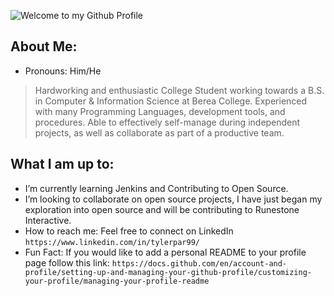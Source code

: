 ![Welcome to my Github Profile](https://user-images.githubusercontent.com/67805799/133959025-01d7eabe-a4e7-471d-8cb7-00677eec8fc8.png)


## About Me:
- Pronouns: Him/He
>  Hardworking and enthusiastic College Student working towards a B.S. in Computer & Information Science at Berea College. Experienced with many Programming Languages,        development tools, and procedures. Able to effectively self-manage during independent projects, as well as collaborate as part of a productive team.

## What I am up to:
- I’m currently learning Jenkins and Contributing to Open Source.
- I’m looking to collaborate on open source projects, I have just began my exploration into open source and will be contributing to Runestone Interactive.
- How to reach me: Feel free to connect on LinkedIn `https://www.linkedin.com/in/tylerpar99/`
- Fun Fact: If you would like to add a personal README to your profile page follow this link: `https://docs.github.com/en/account-and-profile/setting-up-and-managing-your-github-profile/customizing-your-profile/managing-your-profile-readme`
